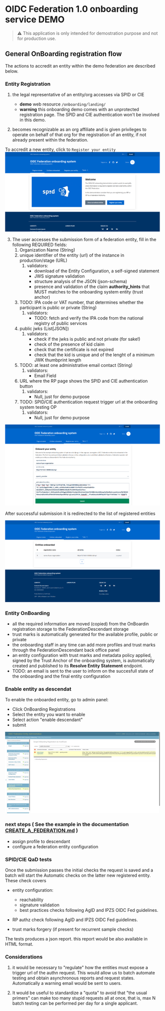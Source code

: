 # OIDC Federation 1.0 onboarding service DEMO

> ⚠️ This application is only intended for demostration purpose and not for production use.


## General OnBoarding registration flow

The actions to accredit an entity within the demo federation are described below.

### Entity Registration

1. the legal representative of an entity/org accesses via SPID or CIE
   - __demo__ web resource `/onboarding/landing/`
   - __warning__ this onboarding demo comes with an unprotected registration page.
   The SPID and CIE authentication won't be involved in this demo.

2. becomes recognizable as an org affiliate and is given privileges to operate on
behalf of that org for the registration of an entity, if not already present within the federation.

To accredit a new entity, click to ` Register your entity `
![Onboarding landing](../images/onboarding_landing.png)

3. The user accesses the submission form of a federation entity, fill in the following REQUIRED fields:
    1. Organization Name (String)
    2. unique identifier of the entity (url) of the instance in production/stage (URL)
        1. validators:
            - download of the Entity Configuration, a self-signed statement
            - JWS signature validation
            - structure analysis of the JSON (json-schema)
            - presence and validation of the claim  __authority_hints__ that MUST matches to the onboarding system entity (trust anchor)
    3. TODO: IPA code or VAT number, that determines whether the participant is public or private (String)
        1. validators:
            - TODO: fetch and verify the IPA code from the national registry of public services
    4. public jwks (List[JSON])
        1. validators:
            - check if the jwks is public and not private (for sake!)
            - check of the presence of kid claim
            - check that the certificate is not expired
            - check that the kid is unique and of the lenght of a minimum JWK thumbprint length
    5. TODO: at least one administrative email contact (String)
        1. validators:
            - Email Field
    6. URL where the RP page shows the SPID and CIE authentication button
        1. validators:
            - Null, just for demo purpose
    7. TODO: SPID/CIE authentication request trigger url at the onboarding system testing OP
        1. validators:
            - Null, just for demo purpose

![Registration entity](../images/fillregistration.png)

After successful submission it is redirected to the list of registered entities

![entity list](../images/listentity.png)

### Entity OnBoarding

- all the required information are moved (copied) from the OnBoardin registration storage to the FederationDescendant storage
- trust marks is automatically generated for the available profile, public or private
- the onboarding staff in any time can add more profiles and trust marks  through the FederationDescendant back office panel
- an entity configuration with trust marks and metadata policy applied, signed by the Trust Anchor of the onboarding system, is automatically created and published to its __Resolve Entity Statement__ endpoint.
- TODO: an email is sent to the user to inform on the succesfull state of the onboarding and the final entity configuration

### Enable entity as descendat

To enable the onboarded entity, go to admin panel:

- Click OnBoarding Registrations
- Select the entity you want to enable 
- Select action "enable descendant"
- submit

![admin enable descendat](../images/enable_descendant.png)

### next steps ( See the example in the documentation [CREATE_A_FEDERATION.md](../CREATE_A_FEDERATION.md) )

- assign profile to descendant
- configure a federation entity configuration




### SPID/CIE QaD tests

Once the submission passes the initial checks the request is saved and a batch will start the
Automatic checks on the latter new registered entity. These check covers

- entity configuration:
    - reachability
    - signature validation
    - best practices checks following AgID and IPZS OIDC Fed guidelines.

- RP authz check following AgID and IPZS OIDC Fed guidelines.
- trust marks forgery (if present for recurrent sample checks)

The tests produces a json report.
this report would be also available in HTML format.


### Considerations

1. it would be necessary to "regulate" how the entities must expose a trigger url of the authn request.
This would allow us to batch automate testing and obtain asynchronous reports and request states.
Automatically a warning email would be sent to users.

2. It would be useful to standardize a "quota" to avoid that "the usual primers"
can make too many stupid requests all at once, that is, max N batch testing can be performed per day for a single applicant.

